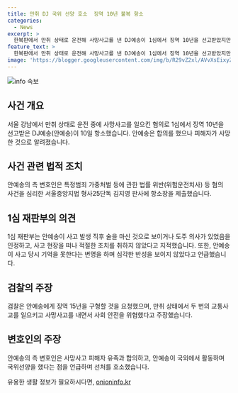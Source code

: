 ```yaml
---
title: 만취 DJ 국위 선양 호소  징역 10년 불복 항소
categories:
  - News
excerpt: >
  한복판에서 만취 상태로 운전해 사망사고를 낸 DJ예송이 1심에서 징역 10년을 선고받았지만, 항소했다. 재판부는 안예송이 사고 후 도주의도가 있었음을 인정했고, 현장을 떠나 유족의 합의를 이끌어냈으나 사망한 피해자의 의사를 전하지 못했다고 판시했다. 검찰은 안예송에게 징역 15년을 구형하며 음주운전으로 사회와 가정을 침해했다고 주장했지만, 안예송 측은 유족과의 합의와 반성문을 제출한 점을 언급하며 선처를 호소했다.
feature_text: >
  한복판에서 만취 상태로 운전해 사망사고를 낸 DJ예송이 1심에서 징역 10년을 선고받았지만, 항소했다. 재판부는 안예송이 사고 후 도주의도가 있었음을 인정했고, 현장을 떠나 유족의 합의를 이끌어냈으나 사망한 피해자의 의사를 전하지 못했다고 판시했다. 검찰은 안예송에게 징역 15년을 구형하며 음주운전으로 사회와 가정을 침해했다고 주장했지만, 안예송 측은 유족과의 합의와 반성문을 제출한 점을 언급하며 선처를 호소했다.
image: 'https://blogger.googleusercontent.com/img/b/R29vZ2xl/AVvXsEixyZcFfHzMRdzZMjFBmAUKJYCLCGyLL1o632UiGVXcaFdKo_bkvkuCioo0uUKlGfBVcT3P84aROyZIXSBEx3Aw5nCQ3pTgDom1WDC4m8eifvWiAmWEEVb4x6G_l8C0QH225ldMjyaFvpxGEBGNO37VmDTDMHGhJPq73UglMfDca1-0aw/s1600/blogspot.png'
---
```


<p><img src="https://blogger.googleusercontent.com/img/b/R29vZ2xl/AVvXsEixyZcFfHzMRdzZMjFBmAUKJYCLCGyLL1o632UiGVXcaFdKo_bkvkuCioo0uUKlGfBVcT3P84aROyZIXSBEx3Aw5nCQ3pTgDom1WDC4m8eifvWiAmWEEVb4x6G_l8C0QH225ldMjyaFvpxGEBGNO37VmDTDMHGhJPq73UglMfDca1-0aw/s1600/blogspot.png" alt="info 속보" /></p>

<h2 data-ke-size="size26">사건 개요</h2>

<p data-ke-size="size16">서울 강남에서 만취 상태로 운전 중에 사망사고를 일으킨 혐의로 1심에서 징역 10년을 선고받은 DJ예송(안예송)이 10일 항소했습니다. 안예송은 합의를 했으나 피해자가 사망한 것으로 알려졌습니다.</p>

<h2 data-ke-size="size26">사건 관련 법적 조치</h2>

<p data-ke-size="size16">안예송의 측 변호인은 특정범죄 가중처벌 등에 관한 법률 위반(위험운전치사) 등 혐의 사건을 심리한 서울중앙지법 형사25단독 김지영 판사에 항소장을 제출했습니다.</p>

<h2 data-ke-size="size26">1심 재판부의 의견</h2>

<p data-ke-size="size16">1심 재판부는 안예송이 사고 발생 직후 술을 마신 것으로 보이거나 도주 의사가 있었음을 인정하고, 사고 현장을 떠나 적절한 조치를 취하지 않았다고 지적했습니다. 또한, 안예송이 사고 당시 기억을 못한다는 변명을 하며 심각한 반성을 보이지 않았다고 언급했습니다.</p>

<h2 data-ke-size="size26">검찰의 주장</h2>

<p data-ke-size="size16">검찰은 안예송에게 징역 15년을 구형할 것을 요청했으며, 만취 상태에서 두 번의 교통사고를 일으키고 사망사고를 내면서 사회 안전을 위협했다고 주장했습니다.</p>

<h2 data-ke-size="size26">변호인의 주장</h2>

<p data-ke-size="size16">안예송의 측 변호인은 사망사고 피해자 유족과 합의하고, 안예송이 국외에서 활동하며 국위선양을 했다는 점을 언급하며 선처를 호소했습니다.</p>
유용한 생활 정보가 필요하시다면, <a href="https://onioninfo.kr" rel="dofollow">onioninfo.kr</a>


